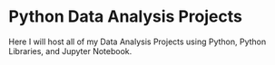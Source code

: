 # Python Data Analysis Projects

Here I will host all of my Data Analysis Projects using Python, Python Libraries, and Jupyter Notebook.
